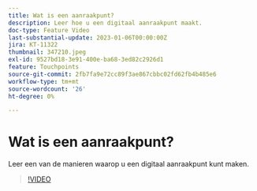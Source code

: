 ```yaml
---
title: Wat is een aanraakpunt?
description: Leer hoe u een digitaal aanraakpunt maakt.
doc-type: Feature Video
last-substantial-update: 2023-01-06T00:00:00Z
jira: KT-11322
thumbnail: 347210.jpeg
exl-id: 9527bd18-3e91-400e-ba68-3ed82c2926d1
feature: Touchpoints
source-git-commit: 2fb7fa9e72cc89f3ae867cbbc02fd62fb4b485e6
workflow-type: tm+mt
source-wordcount: '26'
ht-degree: 0%

---
```


# Wat is een aanraakpunt?

Leer een van de manieren waarop u een digitaal aanraakpunt kunt maken.

>[!VIDEO](https://video.tv.adobe.com/v/347210/?quality=12&learn=on)
